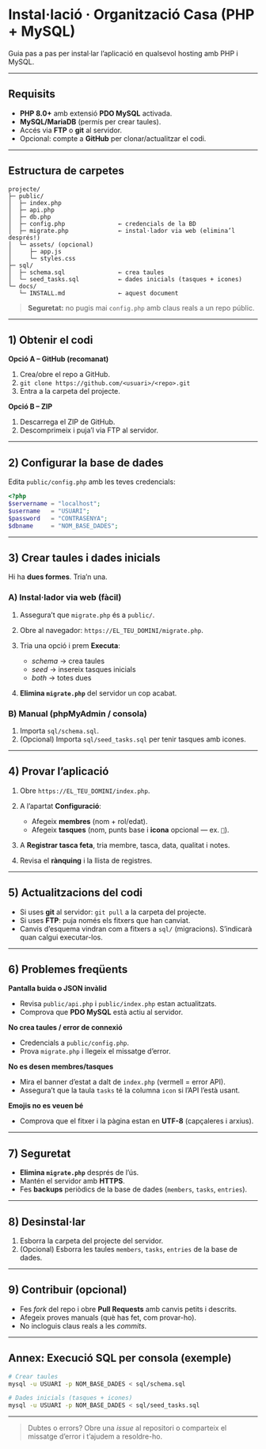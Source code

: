 # Instal·lació · Organització Casa (PHP + MySQL)

Guia pas a pas per instal·lar l’aplicació en qualsevol hosting amb PHP i MySQL.

---

## Requisits

* **PHP 8.0+** amb extensió **PDO MySQL** activada.
* **MySQL/MariaDB** (permís per crear taules).
* Accés via **FTP** o **git** al servidor.
* Opcional: compte a **GitHub** per clonar/actualitzar el codi.

---

## Estructura de carpetes

```
projecte/
├─ public/
│  ├─ index.php
│  ├─ api.php
│  ├─ db.php
│  ├─ config.php               ← credencials de la BD
│  ├─ migrate.php              ← instal·lador via web (elimina’l després!)
│  └─ assets/ (opcional)
│     ├─ app.js
│     └─ styles.css
├─ sql/
│  ├─ schema.sql               ← crea taules
│  └─ seed_tasks.sql           ← dades inicials (tasques + icones)
└─ docs/
   └─ INSTALL.md               ← aquest document
```

> **Seguretat:** no pugis mai `config.php` amb claus reals a un repo públic.

---

## 1) Obtenir el codi

**Opció A – GitHub (recomanat)**

1. Crea/obre el repo a GitHub.
2. `git clone https://github.com/<usuari>/<repo>.git`
3. Entra a la carpeta del projecte.

**Opció B – ZIP**

1. Descarrega el ZIP de GitHub.
2. Descomprimeix i puja’l via FTP al servidor.

---

## 2) Configurar la base de dades

Edita `public/config.php` amb les teves credencials:

```php
<?php
$servername = "localhost";
$username   = "USUARI";
$password   = "CONTRASENYA";
$dbname     = "NOM_BASE_DADES";
```

---

## 3) Crear taules i dades inicials

Hi ha **dues formes**. Tria’n una.

### A) Instal·lador via web (fàcil)

1. Assegura’t que `migrate.php` és a `public/`.
2. Obre al navegador: `https://EL_TEU_DOMINI/migrate.php`.
3. Tria una opció i prem **Executa**:

   * *schema* → crea taules
   * *seed* → insereix tasques inicials
   * *both* → totes dues
4. **Elimina `migrate.php`** del servidor un cop acabat.

### B) Manual (phpMyAdmin / consola)

1. Importa `sql/schema.sql`.
2. (Opcional) Importa `sql/seed_tasks.sql` per tenir tasques amb icones.

---

## 4) Provar l’aplicació

1. Obre `https://EL_TEU_DOMINI/index.php`.
2. A l’apartat **Configuració**:

   * Afegeix **membres** (nom + rol/edat).
   * Afegeix **tasques** (nom, punts base i **icona** opcional — ex. `🧹`).
3. A **Registrar tasca feta**, tria membre, tasca, data, qualitat i notes.
4. Revisa el **rànquing** i la llista de registres.

---

## 5) Actualitzacions del codi

* Si uses **git** al servidor: `git pull` a la carpeta del projecte.
* Si uses **FTP**: puja només els fitxers que han canviat.
* Canvis d’esquema vindran com a fitxers a `sql/` (migracions). S’indicarà quan calgui executar-los.

---

## 6) Problemes freqüents

**Pantalla buida o JSON invàlid**

* Revisa `public/api.php` i `public/index.php` estan actualitzats.
* Comprova que **PDO MySQL** està actiu al servidor.

**No crea taules / error de connexió**

* Credencials a `public/config.php`.
* Prova `migrate.php` i llegeix el missatge d’error.

**No es desen membres/tasques**

* Mira el banner d’estat a dalt de `index.php` (vermell = error API).
* Assegura’t que la taula `tasks` té la columna `icon` si l’API l’està usant.

**Emojis no es veuen bé**

* Comprova que el fitxer i la pàgina estan en **UTF-8** (capçaleres i arxius).

---

## 7) Seguretat

* **Elimina `migrate.php`** després de l’ús.
* Mantén el servidor amb **HTTPS**.
* Fes **backups** periòdics de la base de dades (`members`, `tasks`, `entries`).

---

## 8) Desinstal·lar

1. Esborra la carpeta del projecte del servidor.
2. (Opcional) Esborra les taules `members`, `tasks`, `entries` de la base de dades.

---

## 9) Contribuir (opcional)

* Fes *fork* del repo i obre **Pull Requests** amb canvis petits i descrits.
* Afegeix proves manuals (què has fet, com provar-ho).
* No incloguis claus reals a les *commits*.

---

## Annex: Execució SQL per consola (exemple)

```bash
# Crear taules
mysql -u USUARI -p NOM_BASE_DADES < sql/schema.sql

# Dades inicials (tasques + icones)
mysql -u USUARI -p NOM_BASE_DADES < sql/seed_tasks.sql
```

---

> Dubtes o errors? Obre una *issue* al repositori o comparteix el missatge d’error i t’ajudem a resoldre-ho.
